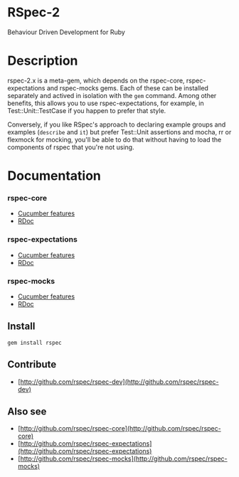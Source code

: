 # RSpec-2

Behaviour Driven Development for Ruby

# Description

rspec-2.x is a meta-gem, which depends on the rspec-core, rspec-expectations
and rspec-mocks gems. Each of these can be installed separately and actived in
isolation with the `gem` command. Among other benefits, this allows you to use
rspec-expectations, for example, in Test::Unit::TestCase if you happen to
prefer that style.

Conversely, if you like RSpec's approach to declaring example groups and
examples (`describe` and `it`) but prefer Test::Unit assertions and mocha, rr
or flexmock for mocking, you'll be able to do that without having to load the
components of rspec that you're not using.

# Documentation

### rspec-core

* [Cucumber features](http://relishapp.com/rspec/rspec-core)
* [RDoc](http://rubydoc.info/gems/rspec-core/frames)

### rspec-expectations

* [Cucumber features](http://relishapp.com/rspec/rspec-expectations)
* [RDoc](http://rubydoc.info/gems/rspec-expectations/frames)

### rspec-mocks

* [Cucumber features](http://relishapp.com/rspec/rspec-mocks)
* [RDoc](http://rubydoc.info/gems/rspec-mocks/frames)

## Install

    gem install rspec

## Contribute

* [http://github.com/rspec/rspec-dev](http://github.com/rspec/rspec-dev)

## Also see

* [http://github.com/rspec/rspec-core](http://github.com/rspec/rspec-core)
* [http://github.com/rspec/rspec-expectations](http://github.com/rspec/rspec-expectations)
* [http://github.com/rspec/rspec-mocks](http://github.com/rspec/rspec-mocks)

